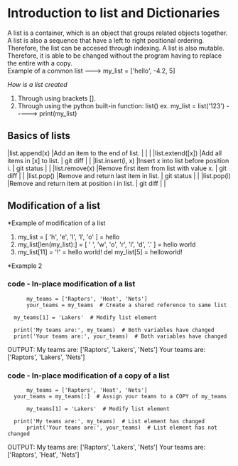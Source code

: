  # Introduction to list and Dictionaries
 
 A list is a container, which is an object that groups related objects together.
 A list is also a sequence that have a left to right positional ordering. Therefore, the list can be accesed through indexing.
 A list is also mutable. Therefore, it is able to be changed without the program having to replace the entire with a copy.  
 Example of a common list ---> my_list = ['hello', -4.2, 5]
 
 *How is a list created*
 1. Through using brackets [].
 2. Through using the python built-in function: list() ex. my_list = list('123') -----> print(my_list)

## Basics of lists

|list.append(x)    |Add an item to the end of list.                |               |                |
|list.extend([x])  |Add all items in [x] to list.                  | git diff      |                |
|list.insert(i, x) |Insert x into list before position i.	   | git status    |                |
|list.remove(x)    |Remove first item from list with value x.      | git diff      |                |
|list.pop()        |Remove and return last item in list.           | git status    |                |
|list.pop(i)       |Remove and return item at position i in list.  | git diff      |                |





 
 
 

## Modification of a list 

*Example of modification of a list
1. my_list  = [ 'h', 'e', 'l', 'l', 'o' ] = hello 
2. my_list[len(my_list):] = [ ' ', 'w', 'o', 'r', 'l', 'd', '.' ] = hello world
3. my_list[11] = '!' = hello world!
del my_list[5] = helloworld!

*Example 2
### code - In-place modification of a list
          my_teams = ['Raptors', 'Heat', 'Nets']
          your_teams = my_teams  # Create a shared reference to same list

	  my_teams[1] = 'Lakers'  # Modify list element

	  print('My teams are:', my_teams)  # Both variables have changed
	  print('Your teams are:', your_teams)  # Both variables have changed
OUTPUT: My teams are: ['Raptors', 'Lakers', 'Nets']
        Your teams are: ['Raptors', 'Lakers', 'Nets']

		
### code - In-place modification of a copy of a list
          my_teams = ['Raptors', 'Heat', 'Nets']
	  your_teams = my_teams[:]  # Assign your teams to a COPY of my_teams
	
          my_teams[1] = 'Lakers'  # Modify list element
	
	  print('My teams are:', my_teams)  # List element has changed
          print('Your teams are:', your_teams)  # List element has not changed
OUTPUT: My teams are: ['Raptors', 'Lakers', 'Nets']
        Your teams are: ['Raptors', 'Heat', 'Nets']


 
